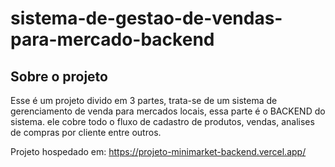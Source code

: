 # sistema-de-gestao-de-vendas-para-mercado-backend

## Sobre o projeto
Esse é um projeto divido em 3 partes, trata-se de um sistema de gerenciamento de venda para mercados locais, essa parte é o BACKEND do sistema. ele cobre todo o fluxo de cadastro de produtos, vendas, analises de compras por cliente entre outros.

Projeto hospedado em: https://projeto-minimarket-backend.vercel.app/
